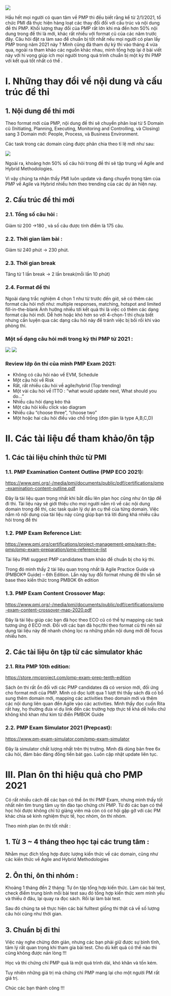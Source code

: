 ![](https://images.viblo.asia/6d014e7e-4aec-4201-9814-ccb98f87efa9.jpg)

Hầu hết mọi người có quan tâm về PMP thì đều biết rằng kể từ 2/1/2021, tổ chức PMI đã thực hiện hàng loạt các thay đổi đối với cấu trúc và nội dung đề thi PMP. 
Khối lượng thay đổi của PMP rất lớn khi mà đến hơn 50% nội dung trong đề thi là mới, khác rất nhiều với format cũ của các năm trước đây. 
Câu hỏi đặt ra làm sao để chuẩn bị tốt nhất nếu mọi người có plan lấy PMP trong năm 2021 này ? 
Mình cũng đã tham dự kỳ thi vào tháng 4 vừa qua, ngoài ra tham khảo các nguồn khác nhau, mình tổng hợp lại ở bài viết này với hi vọng giúp ích mọi người trong quá trình chuẩn bị một kỳ thi PMP với kết quả tốt nhất có thể .

# I. Những thay đổi về nội dung và cấu trúc đề thi


## 1. Nội dung đề thi mới

Theo format mới của PMP, nội dung đề thi sẽ chuyển phân loại từ 5 Domain cũ (Initiating, Planning, Executing, Monitoring and Controlling, và Closing) sang 3 Domain mới: People, Process, và Business Environment.

Các task trong các domain cũng được phân chia theo tỉ lệ mới như sau:

![](https://images.viblo.asia/a69d298f-7918-4b92-b968-ff8a1b71879b.jpg)

Ngoài ra, khoảng hơn 50% số câu hỏi trong đề thi sẽ tập trung về Agile and Hybrid Methodologies.

Vì vậy chúng ta nhận thấy PMI luôn update và đang chuyển trọng tâm của PMP về Agile và Hybrid nhiều hơn theo trending của các dự án hiện nay.

## 2. Cấu trúc đề thi mới

### 2.1. Tổng số câu hỏi :
Giảm từ 200 →180 , và số câu được tính điểm là 175 câu.

### 2.2. Thời gian làm bài :
Giảm từ 240 phút → 230 phút.

### 2.3. Thời gian break
Tăng từ 1 lần break → 2 lần break(mỗi lần 10 phút)

 ### 2.4. Format đề thi
Ngoài dạng trắc nghiệm 4 chọn 1 như từ trước đến giờ, sẽ có thêm các format câu hỏi mới như: multiple responses, matching, hotspot and limited fill-in-the-blank
Ảnh hưởng nhiều tới kết quả thi là việc có thêm các dạng format câu hỏi mới. 
Dễ hơn hoặc khó hơn so với 4-chọn-1 thì chưa biết nhưng cần luyện qua các dạng câu hỏi này để tránh việc bị bối rối khi vào phòng thi.

### Một số dạng câu hỏi mới trong kỳ thi PMP từ 2021 : 
![](https://images.viblo.asia/af2db249-6f01-4e63-9444-caddbecdcfb7.jpg)
![](https://images.viblo.asia/6d86e8ea-2e49-4b8f-88b6-cd0471c4004a.jpg)


### Review lớp ôn thi của mình PMP Exam 2021:
- Không có câu hỏi nào về EVM, Schedule
- Một câu hỏi về Risk 
- Rất, rất nhiều câu hỏi về agile/hybrid (Top trending)
- Một vài câu hỏi về ITTO : “what would update next, What should you do...”
- Nhiều câu hỏi dạng kéo thả
- Một câu hỏi kiểu click vào diagram
- Nhiều câu “choose three”, “choose two”
- Một hoặc hai câu hỏi điều vào chỗ trống (đơn giản là type A,B,C,D)


# II. Các tài liệu để tham khảo/ôn tập


## 1. Các tài liệu chính thức từ PMI

### 1.1. PMP Examination Content Outline (PMP ECO 2021): 
https://www.pmi.org/-/media/pmi/documents/public/pdf/certifications/pmp-examination-content-outline.pdf

Đây là tài liệu quan trọng nhất khi bắt đầu lên plan học cũng như ôn tập để đi thi. 
Tài liệu này sẽ giới thiệu cho mọi người nắm rõ về các nội dung domain trong đề thi, các task quản lý dự án cụ thể của từng domain. 
Việc nắm rõ nội dung của tài liệu này cũng giúp bạn trả lời đúng khá nhiều câu hỏi trong đề thi

### 1.2. PMP Exam Reference List:
https://www.pmi.org/certifications/project-management-pmp/earn-the-pmp/pmp-exam-preparation/pmp-reference-list

Tài liệu PMI suggest PMP candidates tham khảo để chuẩn bị cho kỳ thi. 

Trong đó mình thấy 2 tài liệu quan trọng nhất là Agile Practice Guide và (PMBOK® Guide) – 6th Edition.
Lần này tuy đổi format nhưng đề thi vẫn sẽ base theo kiến thức trong PMBOK 6h edition

### 1.3. PMP Exam Content Crossover Map:

https://www.pmi.org/-/media/pmi/documents/public/pdf/certifications/pmp-exam-content-crossover-map-2020.pdf

Đây là tài liệu giúp các bạn đã học theo ECO cũ có thể tự mapping các task tương ứng ở ECO mới. 
Đối với các bạn đã học/thi theo format cũ thì nên sử dụng tài liệu này để nhanh chóng lọc ra những phần nội dung mới để focus nhiều hơn.


## 2. Các tài liệu ôn tập từ các simulator khác

### 2.1. Rita PMP 10th edition: 

https://store.rmcproject.com/pmp-exam-prep-tenth-edition

Sách ôn thi rất ổn đối với các PMP candidates đã có version mới, đối ứng cho format mới của PMP. 
Mình có đọc lướt qua 1 lượt thì thấy sách đã có bổ sung thêm domain mới, mapping các activities theo domain mới và thêm các nội dung liên quan đến Agile vào các activities.
Mình thấy đọc cuốn Rita rất hay, họ thường đưa ví dụ link đến các trường hợp thực tế khá dễ hiểu chứ không khô khan như kim từ điển PMBOK Guide

### 2.2. PMP Exam Simulator 2021 (Prepcast):

https://www.pm-exam-simulator.com/pmp-exam-simulator

Đây là simulator chất lượng nhất trên thị trường. Mình đã dùng bản free 6x câu hỏi, đảm bảo đáng đồng tiền bát gạo. 
Luôn cập nhật update liên tục.

# III. Plan ôn thi hiệu quả cho PMP 2021

Có rất nhiều cách để các bạn có thể ôn thi PMP Exam, nhưng mình thấy tốt nhất nên tìm trung tâm uy tín đào tạo chứng chỉ PMP.
Từ đó các bạn có thể học hỏi được không chỉ từ giảng viên mà còn có cơ hội gặp gỡ với các PM khác chia sẻ kinh nghiệm thực tế, học nhóm, ôn thi nhóm.

Theo mình plan ôn thi tốt nhất : 

## 1. Từ 3 ~ 4 tháng theo học tại các trung tâm : 

Nhằm mục đích tổng hợp được lượng kiến thức về các domain, cũng như các kiến thức về Agile and Hybrid Methodologies

## 2. Ôn thi, ôn thi nhóm :

Khoảng 1 tháng đến 2 tháng: Tự ôn tập tổng hợp kiến thức.
Làm các bài test, check điểm trung bình mỗi bài test sau đó tổng hợp kiến thức xem mình yếu và thiếu ở đâu, lại quay ra đọc sách.
Rồi lại làm bài test.

Sau đó chúng ta sẽ thực hiện các bài fulltest giống thi thật cả về số lượng câu hỏi cũng như thời gian.

## 3. Chuẩn bị đi thi

Việc này nghe chừng đơn giản, nhưng các bạn phải giữ được sự bình tĩnh, tâm lý rất quan trọng khi tham gia bài test.
Cho dù kết quả có thế nào thì cũng không được nản lòng !!! 

Học và thi chứng chỉ PMP quả là một quá trình dài, khó khăn và tốn kém. 

Tuy nhiên những giá trị mà chứng chỉ PMP mang lại cho một người PM rất giá trị. 

Chúc các bạn thành công !!!